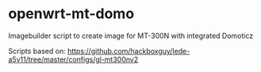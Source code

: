 # openwrt-mt-domo
Imagebuilder script to create image for MT-300N with integrated Domoticz

Scripts based on:
https://github.com/hackboxguy/lede-a5v11/tree/master/configs/gl-mt300nv2
